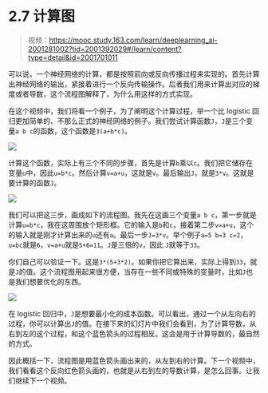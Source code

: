 # 2.7 计算图

> 视频：<https://mooc.study.163.com/learn/deeplearning_ai-2001281002?tid=2001392029#/learn/content?type=detail&id=2001701011>

可以说，一个神经网络的计算，都是按照前向或反向传播过程来实现的。首先计算出神经网络的输出，紧接着进行一个反向传输操作。后者我们用来计算出对应的梯度或者导数，这个流程图解释了，为什么用这样的方式实现。

在这个视频中，我们将看一个例子，为了阐明这个计算过程，举一个比 logistic 回归更加简单的、不那么正式的神经网络的例子。我们尝试计算函数`J`，`J`是三个变量`a b c`的函数，这个函数是`3(a+b*c)`。

![](img/2-7-1.jpg)

计算这个函数，实际上有三个不同的步骤，首先是计算`b`乘以`c`。我们把它储存在变量`u`中，因此`u=b*c`。然后计算`v=a+u`，这就是`v`。最后输出`J`，就是`3*v`。这就是要计算的函数`J`。

![](img/2-7-2.jpg)

我们可以把这三步，画成如下的流程图。我先在这画三个变量`a b c`，第一步就是计算`u=b*c`，我在这周围放个矩形框。它的输入是`b`和`c`，接着第二步`v=a+u`，这个的输入就是刚才计算出来的`u`还有`a`。最后一步`J=3*v`。举个例子`a=5 b=3 c=2`，`u=bc`就是`6`，`v=a+u`就是`5+6=11`。`J`是三倍的`v`，因此 `J`就等于`33`。

你们自己可以验证一下。这是`3*(5+3*2)`。如果你把它算出来，实际上得到`33`，就是`J`的值。这个流程图用起来很方便，当存在一些不同或特殊的变量时，比如`J`也是我们想要优化的东西。

![](img/2-7-3.jpg)

在 logistic 回归中，`J`是想要最小化的成本函数。可以看出，通过一个从左向右的过程，你可以计算出`J`的值。在接下来的幻灯片中我们会看到，为了计算导数，从右到左的这个过程，和这个蓝色箭头的过程相反。这会是用于计算导数的，最自然的方式。

因此概括一下，流程图是用蓝色箭头画出来的，从左到右的计算。下一个视频中，我们看看这个反向红色箭头画的，也就是从右到左的导数计算，是怎么回事。让我们继续下一个视频。
